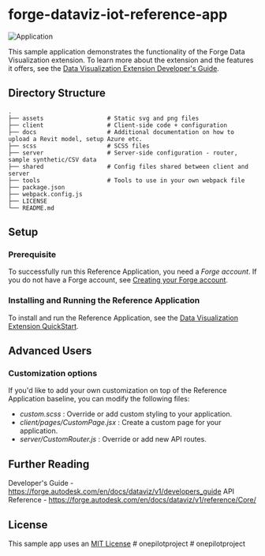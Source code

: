 # forge-dataviz-iot-reference-app

![Application](docs/dataviz-intro.jpg)

This sample application demonstrates the functionality of the Forge Data Visualization extension. To learn more about the extension and the features it offers, see the [Data Visualization Extension Developer's Guide](https://forge.autodesk.com/en/docs/dataviz/v1/developers_guide/introduction/overview/).

## Directory Structure

    .
    ├── assets                  # Static svg and png files
    ├── client                  # Client-side code + configuration
    ├── docs                    # Additional documentation on how to upload a Revit model, setup Azure etc.
    ├── scss                    # SCSS files
    ├── server                  # Server-side configuration - router, sample synthetic/CSV data
    ├── shared                  # Config files shared between client and server
    ├── tools                   # Tools to use in your own webpack file
    ├── package.json
    ├── webpack.config.js
    ├── LICENSE
    └── README.md

## Setup

### Prerequisite

To successfully run this Reference Application, you need a _Forge account_. If you do not have a Forge account, see [Creating your Forge account](https://learnforge.autodesk.io/#/account/).

### Installing and Running the Reference Application

To install and run the Reference Application, see the [Data Visualization Extension QuickStart](https://forge.autodesk.com/en/docs/dataviz/v1/developers_guide/quickstart/).

## Advanced Users

### Customization options

If you'd like to add your own customization on top of the Reference Application baseline, you can modify the following files:

-   _custom.scss_ : Override or add custom styling to your application.
-   _client/pages/CustomPage.jsx_ : Create a custom page for your application.
-   _server/CustomRouter.js_ : Override or add new API routes.

## Further Reading

Developer's Guide - https://forge.autodesk.com/en/docs/dataviz/v1/developers_guide
API Reference - https://forge.autodesk.com/en/docs/dataviz/v1/reference/Core/

## License

This sample app uses an [MIT License](LICENSE)
#   o n e p i l o t p r o j e c t  
 #   o n e p i l o t p r o j e c t  
 